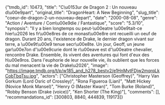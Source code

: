 {"tmdb_id": 10473, "title": "C\u0153ur de Dragon 2 : Un nouveau d\u00e9part", "original_title": "DragonHeart: A New Beginning", "slug_title": "coeur-de-dragon-2-un-nouveau-depart", "date": "2000-08-08", "genre": "Action / Aventure / Com\u00e9die / Fantastique", "score": "5.3/10", "synopsis": "Il y a bien longtemps ou peut-\u00eatre \u00e9tait-ce hier\u2026 les fr\u00e8res de ce monast\u00e8re ont recueilli un oeuf de dragon. Durant 20 ans, l'existence de Drake, le dernier dragon vivant sur terre, a \u00e9t\u00e9 tenue secr\u00e8te. Un jour, Geoff, un jeune gar\u00e7on d'\u00e9curie dont le r\u00eave est d'\u00eatre chevalier, rencontre Drake. Ensemble, ils vivent des aventures qui font d'eux des h\u00e9ros. Dans l'euphorie de leur nouvelle vie, ils oublient que les forces du mal menacent la vie de Drake\u2026", "image": "https://image.tmdb.org/t/p/w185_and_h278_bestv2/e1HnMvtFDjw2mqrqLkCobTbqTsu.jpg", "actors": ["Christopher Masterson (Geoffrey)", "Harry Van Gorkum (Lord Osric of Crossley)", "Rona Figueroa (Lian)", "Matt Hickey (Novice Monk Mansel)", "Henry O (Master Kwan)", "Tom Burke (Roland)", "Robby Benson (Drake (voice))", "Ken Shorter (The King)"], "comments": [], "recommandations_id": [300803, 8840, 444839, 119173]}